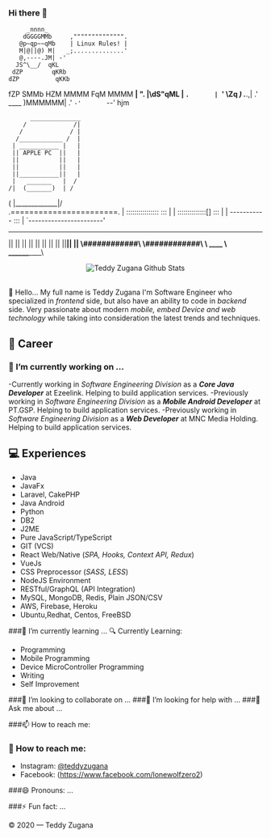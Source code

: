 ### Hi there 👋
 
		 _nnnn_                                     
        dGGGGMMb     ,"""""""""""""".
       @p~qp~~qMb    | Linux Rules! |
       M|@||@) M|   _;..............'
       @,----.JM| -'
      JS^\__/  qKL
     dZP        qKRb
    dZP          qKKb
   fZP            SMMb
   HZM            MMMM
   FqM            MMMM
 __| ".        |\dS"qML
 |    `.       | `' \Zq
_)      \.___.,|     .'
\____   )MMMMMM|   .'
     `-'       `--' hjm


		  ______________
        /             /|
       /             / |
      /____________ /  |
     | ___________ |   |
     || APPLE PC  ||   |
     ||           ||   |
     ||           ||   |
     ||___________||   |
     |   _______   |  /
    /|  (_______)  | /
   ( |_____________|/
    \
.=======================.
| ::::::::::::::::  ::: |
| ::::::::::::::[]  ::: |
|   -----------     ::: |
`-----------------------'

 ______________
||            ||
||            ||
||            ||
||            ||
||____________||
|______________|
 \\############\\
  \\############\\
   \      ____    \   
    \_____\___\____\


<div align="center">
  <img src="https://github-readme-stats.vercel.app/api?username=kevinmel2000&show_icons=true&theme=dracula" alt="Teddy Zugana Github Stats">
</div>
<br>

👋 Hello... My full name is Teddy Zugana I'm Software Engineer who specialized in *frontend* side, but also have an ability to code in *backend* side. Very passionate about modern *mobile, embed Device and web technology* while taking into consideration the latest trends and techniques.

## 💼 Career

### 🔭 I’m currently working on ...
  
   -Currently working in *Software Engineering Division* as a ***Core Java Developer*** at Ezeelink. Helping to build application services.
   -Previously working in *Software Engineering Division* as a ***Mobile Android Developer*** at PT.GSP. Helping to build application services.
   -Previously working in *Software Engineering Division* as a ***Web Developer*** at MNC Media Holding. Helping to build application services.
  
## 💻 Experiences
- Java
- JavaFx
- Laravel, CakePHP
- Java Android
- Python
- DB2
- J2ME
- Pure JavaScript/TypeScript
- GIT (VCS)
- React Web/Native (*SPA, Hooks, Context API, Redux*)
- VueJs
- CSS Preprocessor (*SASS, LESS*)
- NodeJS Environment 
- RESTful/GraphQL (API Integration)
- MySQL, MongoDB, Redis, Plain JSON/CSV
- AWS, Firebase, Heroku
- Ubuntu,Redhat, Centos, FreeBSD

  
###🌱 I’m currently learning ... 🔍 Currently Learning:
- Programming
- Mobile Programming
- Device MicroController Programming
- Writing
- Self Improvement

###👯 I’m looking to collaborate on ...
###🤔 I’m looking for help with ...
###💬 Ask me about ...

###📫 How to reach me:
### 🚀 How to reach me:
- Instagram: [@teddyzugana](https://www.instagram.com/teddyzugana/)
- Facebook: (https://www.facebook.com/lonewolfzero2)

###😄 Pronouns: ...

###⚡ Fun fact: ...


© 2020 — Teddy Zugana
